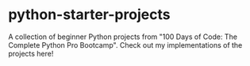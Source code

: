 # python-starter-projects
A collection of beginner Python projects from "100 Days of Code: The Complete Python Pro Bootcamp". Check out my implementations of the projects here!
